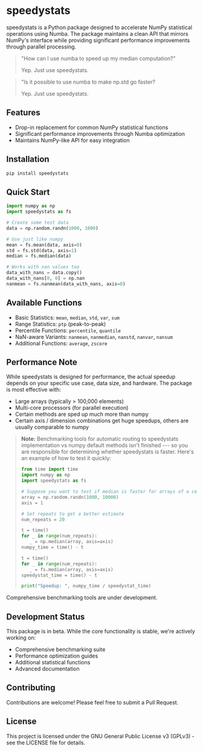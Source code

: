 # speedystats

speedystats is a Python package designed to accelerate NumPy statistical operations using Numba. The package maintains a clean API that mirrors NumPy's interface while providing significant performance improvements through parallel processing.

> "How can I use numba to speed up my median computation?" 
>
> Yep. Just use speedystats.

> "Is it possible to use numba to make np.std go faster? 
>
> Yep. Just use speedystats.

## Features

- Drop-in replacement for common NumPy statistical functions
- Significant performance improvements through Numba optimization
- Maintains NumPy-like API for easy integration

## Installation
```bash
pip install speedystats
```

## Quick Start
```python
import numpy as np
import speedystats as fs

# Create some test data
data = np.random.randn(1000, 1000)

# Use just like numpy
mean = fs.mean(data, axis=0)
std = fs.std(data, axis=1)
median = fs.median(data)

# Works with nan values too
data_with_nans = data.copy()
data_with_nans[0, 0] = np.nan
nanmean = fs.nanmean(data_with_nans, axis=0)
```

## Available Functions

- Basic Statistics: `mean`, `median`, `std`, `var`, `sum`
- Range Statistics: `ptp` (peak-to-peak)
- Percentile Functions: `percentile`, `quantile`
- NaN-aware Variants: `nanmean`, `nanmedian`, `nanstd`, `nanvar`, `nansum`
- Additional Functions: `average`, `zscore`

## Performance Note

While speedystats is designed for performance, the actual speedup depends on your specific use case, data size, and hardware. The package is most effective with:
- Large arrays (typically > 100,000 elements)
- Multi-core processors (for parallel execution)
- Certain methods are sped up much more than numpy
- Certain axis / dimension combinations get huge speedups, others are usually comparable to numpy

> **Note:** Benchmarking tools for automatic routing to speedystats implementation vs numpy default methods isn't finished --- so you are responsible for determining whether speedystats is faster. Here's an example of how to test it quickly: 
>```python
>from time import time
>import numpy as mp
>import speedystats as fs
>
># Suppose you want to test if median is faster for arrays of a certain shape and size
>array = np.random.randn(1000, 10000)
>axis = 1
>
># Set repeats to get a better estimate
>num_repeats = 20
>
>t = time()
>for _ in range(num_repeats):
>    _ = np.median(array, axis=axis)
>numpy_time = time() - t
>
>t = time()
>for _ in range(num_repeats):
>    _ = fs.median(array, axis=axis)
>speedystat_time = time() - t
>
>print("Speedup: ", numpy_time / speedystat_time)
>```

Comprehensive benchmarking tools are under development.

## Development Status

This package is in beta. While the core functionality is stable, we're actively working on:
- Comprehensive benchmarking suite
- Performance optimization guides
- Additional statistical functions
- Advanced documentation

## Contributing

Contributions are welcome! Please feel free to submit a Pull Request.

## License

This project is licensed under the GNU General Public License v3 (GPLv3) - see the LICENSE file for details.